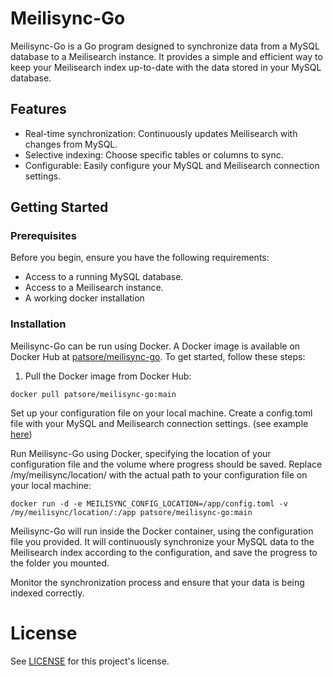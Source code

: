 # Meilisync-Go

Meilisync-Go is a Go program designed to synchronize data from a MySQL database to a Meilisearch instance. It provides a simple and efficient way to keep your Meilisearch index up-to-date with the data stored in your MySQL database.

## Features

- Real-time synchronization: Continuously updates Meilisearch with changes from MySQL.
- Selective indexing: Choose specific tables or columns to sync.
- Configurable: Easily configure your MySQL and Meilisearch connection settings.

## Getting Started

### Prerequisites

Before you begin, ensure you have the following requirements:

- Access to a running MySQL database.
- Access to a Meilisearch instance.
- A working docker installation
### Installation

Meilisync-Go can be run using Docker. A Docker image is available on Docker Hub at [patsore/meilisync-go](https://hub.docker.com/r/patsore/meilisync-go). To get started, follow these steps:

1. Pull the Docker image from Docker Hub:

```shell
docker pull patsore/meilisync-go:main
```
Set up your configuration file on your local machine. Create a config.toml file with your MySQL and Meilisearch connection settings. (see example [here](config.toml))

Run Meilisync-Go using Docker, specifying the location of your configuration file and the volume where progress should be saved. Replace /my/meilisync/location/ with the actual path to your configuration file on your local machine:

```shell
docker run -d -e MEILISYNC_CONFIG_LOCATION=/app/config.toml -v /my/meilisync/location/:/app patsore/meilisync-go:main
```

Meilisync-Go will run inside the Docker container, using the configuration file you provided. It will continuously synchronize your MySQL data to the Meilisearch index according to the configuration, and save the progress to the folder you mounted.

Monitor the synchronization process and ensure that your data is being indexed correctly.

# License
See [LICENSE](LICENSE) for this project's license.